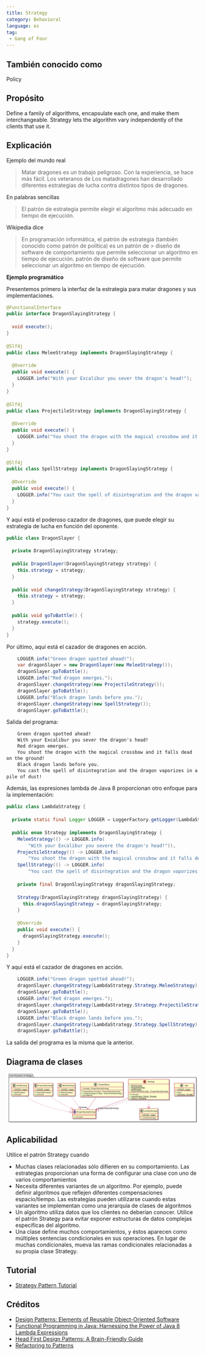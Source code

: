 ```yaml
---
title: Strategy
category: Behavioral
language: es
tag:
 - Gang of Four
---
```


## También conocido como

Policy

## Propósito

Define a family of algorithms, encapsulate each one, and make them interchangeable. Strategy lets 
the algorithm vary independently of the clients that use it.

## Explicación

Ejemplo del mundo real

> Matar dragones es un trabajo peligroso. Con la experiencia, se hace más fácil. Los veteranos de
> Los matadragones han desarrollado diferentes estrategias de lucha contra distintos tipos de dragones.

En palabras sencillas

> El patrón de estrategia permite elegir el algoritmo más adecuado en tiempo de ejecución.

Wikipedia dice

> En programación informática, el patrón de estrategia (también conocido como patrón de política) es un patrón de > diseño de software de comportamiento que permite seleccionar un algoritmo en tiempo de ejecución.
> patrón de diseño de software que permite seleccionar un algoritmo en tiempo de ejecución.

**Ejemplo programático**

Presentemos primero la interfaz de la estrategia para matar dragones y sus implementaciones.

```java
@FunctionalInterface
public interface DragonSlayingStrategy {

  void execute();
}

@Slf4j
public class MeleeStrategy implements DragonSlayingStrategy {

  @Override
  public void execute() {
    LOGGER.info("With your Excalibur you sever the dragon's head!");
  }
}

@Slf4j
public class ProjectileStrategy implements DragonSlayingStrategy {

  @Override
  public void execute() {
    LOGGER.info("You shoot the dragon with the magical crossbow and it falls dead on the ground!");
  }
}

@Slf4j
public class SpellStrategy implements DragonSlayingStrategy {

  @Override
  public void execute() {
    LOGGER.info("You cast the spell of disintegration and the dragon vaporizes in a pile of dust!");
  }
}
```

Y aquí está el poderoso cazador de dragones, que puede elegir su estrategia de lucha en función del
oponente.

```java
public class DragonSlayer {

  private DragonSlayingStrategy strategy;

  public DragonSlayer(DragonSlayingStrategy strategy) {
    this.strategy = strategy;
  }

  public void changeStrategy(DragonSlayingStrategy strategy) {
    this.strategy = strategy;
  }

  public void goToBattle() {
    strategy.execute();
  }
}
```

Por último, aquí está el cazador de dragones en acción.

```java
    LOGGER.info("Green dragon spotted ahead!");
    var dragonSlayer = new DragonSlayer(new MeleeStrategy());
    dragonSlayer.goToBattle();
    LOGGER.info("Red dragon emerges.");
    dragonSlayer.changeStrategy(new ProjectileStrategy());
    dragonSlayer.goToBattle();
    LOGGER.info("Black dragon lands before you.");
    dragonSlayer.changeStrategy(new SpellStrategy());
    dragonSlayer.goToBattle();
```

Salida del programa:

```
    Green dragon spotted ahead!
    With your Excalibur you sever the dragon's head!
    Red dragon emerges.
    You shoot the dragon with the magical crossbow and it falls dead on the ground!
    Black dragon lands before you.
    You cast the spell of disintegration and the dragon vaporizes in a pile of dust!    
```

Además, las expresiones lambda de Java 8 proporcionan otro enfoque para la implementación:

```java
public class LambdaStrategy {

  private static final Logger LOGGER = LoggerFactory.getLogger(LambdaStrategy.class);

  public enum Strategy implements DragonSlayingStrategy {
    MeleeStrategy(() -> LOGGER.info(
        "With your Excalibur you severe the dragon's head!")),
    ProjectileStrategy(() -> LOGGER.info(
        "You shoot the dragon with the magical crossbow and it falls dead on the ground!")),
    SpellStrategy(() -> LOGGER.info(
        "You cast the spell of disintegration and the dragon vaporizes in a pile of dust!"));

    private final DragonSlayingStrategy dragonSlayingStrategy;

    Strategy(DragonSlayingStrategy dragonSlayingStrategy) {
      this.dragonSlayingStrategy = dragonSlayingStrategy;
    }

    @Override
    public void execute() {
      dragonSlayingStrategy.execute();
    }
  }
}
```

Y aquí está el cazador de dragones en acción.

```java
    LOGGER.info("Green dragon spotted ahead!");
    dragonSlayer.changeStrategy(LambdaStrategy.Strategy.MeleeStrategy);
    dragonSlayer.goToBattle();
    LOGGER.info("Red dragon emerges.");
    dragonSlayer.changeStrategy(LambdaStrategy.Strategy.ProjectileStrategy);
    dragonSlayer.goToBattle();
    LOGGER.info("Black dragon lands before you.");
    dragonSlayer.changeStrategy(LambdaStrategy.Strategy.SpellStrategy);
    dragonSlayer.goToBattle();
```

La salida del programa es la misma que la anterior.

## Diagrama de clases

![alt text](./etc/strategy_urm.png "Strategy")

## Aplicabilidad

Utilice el patrón Strategy cuando

* Muchas clases relacionadas sólo difieren en su comportamiento. Las estrategias proporcionan una forma de configurar una clase con uno de varios comportamientos
* Necesita diferentes variantes de un algoritmo. Por ejemplo, puede definir algoritmos que reflejen diferentes compensaciones espacio/tiempo. Las estrategias pueden utilizarse cuando estas variantes se implementan como una jerarquía de clases de algoritmos
* Un algoritmo utiliza datos que los clientes no deberían conocer. Utilice el patrón Strategy para evitar exponer estructuras de datos complejas específicas del algoritmo.
* Una clase define muchos comportamientos, y éstos aparecen como múltiples sentencias condicionales en sus operaciones. En lugar de muchas condicionales, mueva las ramas condicionales relacionadas a su propia clase Strategy.

## Tutorial 

* [Strategy Pattern Tutorial](https://www.journaldev.com/1754/strategy-design-pattern-in-java-example-tutorial)

## Créditos

* [Design Patterns: Elements of Reusable Object-Oriented Software](https://www.amazon.com/gp/product/0201633612/ref=as_li_tl?ie=UTF8&camp=1789&creative=9325&creativeASIN=0201633612&linkCode=as2&tag=javadesignpat-20&linkId=675d49790ce11db99d90bde47f1aeb59)
* [Functional Programming in Java: Harnessing the Power of Java 8 Lambda Expressions](https://www.amazon.com/gp/product/1937785467/ref=as_li_tl?ie=UTF8&camp=1789&creative=9325&creativeASIN=1937785467&linkCode=as2&tag=javadesignpat-20&linkId=7e4e2fb7a141631491534255252fd08b)
* [Head First Design Patterns: A Brain-Friendly Guide](https://www.amazon.com/gp/product/0596007124/ref=as_li_tl?ie=UTF8&camp=1789&creative=9325&creativeASIN=0596007124&linkCode=as2&tag=javadesignpat-20&linkId=6b8b6eea86021af6c8e3cd3fc382cb5b)
* [Refactoring to Patterns](https://www.amazon.com/gp/product/0321213351/ref=as_li_tl?ie=UTF8&camp=1789&creative=9325&creativeASIN=0321213351&linkCode=as2&tag=javadesignpat-20&linkId=2a76fcb387234bc71b1c61150b3cc3a7)
